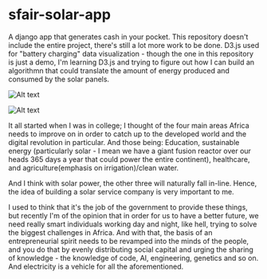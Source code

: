 # sfair-solar-app
A django app that generates cash in your pocket.
This repository doesn't include the entire project, there's still a lot more work to be done.
D3.js used for "battery charging" data visualization - though the one in this repository is just a demo, 
I'm learning D3.js and trying to figure out how I can build an algorithmn that could translate the amount of energy
produced and consumed by the solar panels.

![Alt text](https://static1.squarespace.com/static/584bdd37e58c620f9601f270/t/586e4340197aea98191bfa49/1483621185668/solar_app-devices-02.gif "Solar-app")

![Alt text](relative/sfair-solar-app/solar_app-device-01.gif "Responsive")





It all started when I was in college; I thought of the four main areas Africa needs to improve on in order to 
catch up to the developed world and the digital revolution in particular. And those being: Education, sustainable 
energy (particularly solar - I mean we have a giant fusion reactor over our heads 365 days a year that could power
the entire continent), healthcare, and agriculture(emphasis on irrigation)/clean water.

And I think with solar power, the other three will naturally fall in-line. Hence, the idea of building a solar 
service company is very important to me.

I used to think that it's the job of the government to provide these things, but recently I'm of the opinion that 
in order for us to have a better future, we need really smart individuals working day and night, like hell, trying 
to solve the biggest challenges in Africa. And with that, the basis of an entrepreneurial spirit needs to be revamped 
into the minds of the people, and you do that by evenly distributing social capital and urging the sharing of knowledge - the knowledge 
of code, AI, engineering, genetics and so on. And electricity is a vehicle for all the aforementioned.
